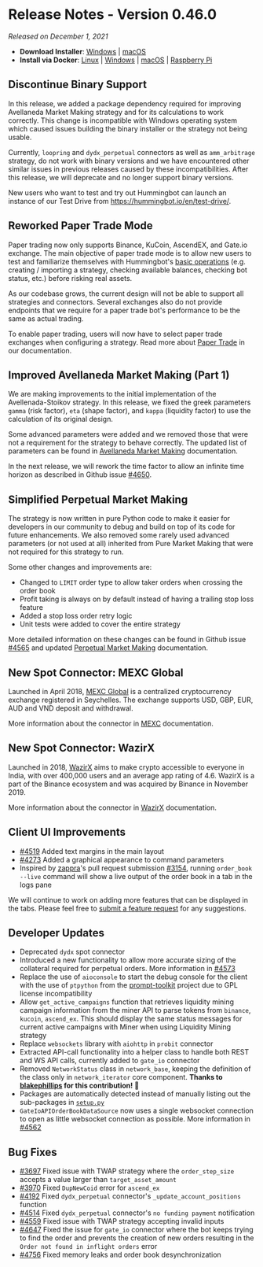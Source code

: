 # Release Notes - Version 0.46.0

*Released on December 1, 2021*

- **Download Installer**: [Windows](https://dist.hummingbot.io/hummingbot_v0.46.0_setup.exe) | [macOS](https://dist.hummingbot.io/hummingbot_v0.46.0.dmg)
- **Install via Docker**: [Linux](/installation/docker/#linuxubuntu) | [Windows](/installation/docker/#windows) | [macOS](/installation/docker/#macos) | [Raspberry Pi](/installation/raspberry-pi/#install-via-docker)


## Discontinue Binary Support

In this release, we added a package dependency required for improving Avellaneda Market Making strategy and for its calculations to work correctly. This change is incompatible with Windows operating system which caused issues building the binary installer or the strategy not being usable.

Currently, `loopring` and `dydx_perpetual` connectors as well as `amm_arbitrage` strategy, do not work with binary versions and we have encountered other similar issues in previous releases caused by these incompatibilities. After this release, we will deprecate and no longer support binary versions.

New users who want to test and try out Hummingbot can launch an instance of our Test Drive from https://hummingbot.io/en/test-drive/.


## Reworked Paper Trade Mode

Paper trading now only supports Binance, KuCoin, AscendEX, and Gate.io exchange. The main objective of paper trade mode is to allow new users to test and familiarize themselves with Hummingbot's [basic operations](/operation) (e.g. creating / importing a strategy, checking available balances, checking bot status, etc.) before risking real assets.

As our codebase grows, the current design will not be able to support all strategies and connectors. Several exchanges also do not provide endpoints that we require for a paper trade bot's performance to be the same as actual trading.

To enable paper trading, users will now have to select paper trade exchanges when configuring a strategy. Read more about [Paper Trade](/global-configs/paper-trade) in our documentation.


## Improved Avellaneda Market Making (Part 1)

We are making improvements to the initial implementation of the Avellenada-Stoikov strategy. In this release, we fixed the greek parameters `gamma` (risk factor), `eta` (shape factor), and `kappa` (liquidity factor) to use the calculation of its original design.

Some advanced parameters were added and we removed those that were not a requirement for the strategy to behave correctly. The updated list of parameters can be found in [Avellaneda Market Making](/strategies/avellaneda-market-making/#strategy-configs) documentation.

In the next release, we will rework the time factor to allow an infinite time horizon as described in Github issue [#4650](https://github.com/CoinAlpha/hummingbot/issues/4650).


## Simplified Perpetual Market Making

The strategy is now written in pure Python code to make it easier for developers in our community to debug and build on top of its code for future enhancements. We also removed some rarely used advanced parameters (or not used at all) inherited from Pure Market Making that were not required for this strategy to run.

Some other changes and improvements are:

- Changed to `LIMIT` order type to allow taker orders when crossing the order book
- Profit taking is always on by default instead of having a trailing stop loss feature
- Added a stop loss order retry logic
- Unit tests were added to cover the entire strategy

More detailed information on these changes can be found in Github issue [#4565](https://github.com/CoinAlpha/hummingbot/issues/4565) and updated [Perpetual Market Making](/strategies/perpetual-market-making) documentation.


## New Spot Connector: MEXC Global

Launched in April 2018, [MEXC Global](https://www.mexc.com/) is a centralized cryptocurrency exchange registered in Seychelles. The exchange supports USD, GBP, EUR, AUD and VND deposit and withdrawal.

More information about the connector in [MEXC](/exchanges/mexc/) documentation.


## New Spot Connector: WazirX

Launched in 2018, [WazirX](https://wazirx.com/) aims to make crypto accessible to everyone in India, with over 400,000 users and an average app rating of 4.6. WazirX is a part of the Binance ecosystem and was acquired by Binance in November 2019.

More information about the connector in [WazirX](/exchanges/wazirx/) documentation.


## Client UI Improvements

- [#4519](https://github.com/CoinAlpha/hummingbot/issues/4519) Added text margins in the main layout
- [#4273](https://github.com/CoinAlpha/hummingbot/issues/4273) Added a graphical appearance to command parameters
- Inspired by [zappra](https://github.com/zappra)'s pull request submission [#3154](https://github.com/CoinAlpha/hummingbot/pull/3154), running `order_book --live` command will show a live output of the order book in a tab in the logs pane

We will continue to work on adding more features that can be displayed in the tabs. Please feel free to [submit a feature request](https://github.com/CoinAlpha/hummingbot/issues/new?assignees=&labels=enhancement&template=feature_request.md&title=) for any suggestions.


## Developer Updates

- Deprecated `dydx` spot connector
- Introduced a new functionality to allow more accurate sizing of the collateral required for perpetual orders. More information in [#4573](https://github.com/coinalpha/hummingbot/issues/4573)
- Replace the use of `aioconsole` to start the debug console for the client with the use of `ptpython` from the [prompt-toolkit](https://github.com/prompt-toolkit/ptpython) project due to GPL license incompatibility
- Allow `get_active_campaigns` function that retrieves liquidity mining campaign information from the miner API to parse tokens from `binance`, `kucoin`, `ascend_ex`. This should display the same status messages for current active campaigns with Miner when using Liquidity Mining strategy
- Replace `websockets` library with `aiohttp` in `probit` connector
- Extracted API-call functionality into a helper class to handle both REST and WS API calls, currently added to `gate_io` connector
- Removed `NetworkStatus` class in `network_base`, keeping the definition of the class only in `network_iterator` core component. **Thanks to [blakephillips](https://github.com/blakephillips) for this contribution! 🙏**
- Packages are automatically detected instead of manually listing out the sub-packages in [`setup.py`](https://github.com/CoinAlpha/hummingbot/blob/master/setup.py#L37)
- `GateIoAPIOrderBookDataSource` now uses a single websocket connection to open as little websocket connection as possible. More information in [#4562](https://github.com/CoinAlpha/hummingbot/pull/4562)


## Bug Fixes

- [#3697](https://github.com/CoinAlpha/hummingbot/issues/3697) Fixed issue with TWAP strategy where the `order_step_size` accepts a value larger than `target_asset_amount`
- [#3970](https://github.com/CoinAlpha/hummingbot/issues/3970) Fixed `DupNewCoid` error for `ascend_ex`
- [#4192](https://github.com/CoinAlpha/hummingbot/issues/4192) Fixed `dydx_perpetual` connector's `_update_account_positions` function
- [#4514](https://github.com/CoinAlpha/hummingbot/issues/4514) Fixed `dydx_perpetual` connector's `no funding payment` notification
- [#4559](https://github.com/CoinAlpha/hummingbot/issues/4559) Fixed issue with TWAP strategy accepting invalid inputs
- [#4647](https://github.com/CoinAlpha/hummingbot/issues/4647) Fixed the issue for `gate_io` connector where the bot keeps trying to find the order and prevents the creation of new orders resulting in the `Order not found in inflight orders` error
- [#4756](https://github.com/CoinAlpha/hummingbot/pull/4756) Fixed memory leaks and order book desynchronization